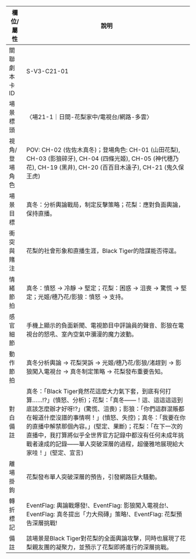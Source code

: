 | 欄位/屬性 | 說明 |
|---|---|
| 關聯劇本卡ID | S-V3-C21-01 |
| 場景標頭 | 〈場21-1｜日間-花梨家中/電視台/網路-多雲〉 |
| 視角/登場角色 | POV: CH-02 (佐佐木真冬)；登場角色: CH-01 (山田花梨), CH-03 (影狼碎牙), CH-04 (四條光姬), CH-05 (神代穗乃花), CH-19 (黑井), CH-20 (百百目木遠子), CH-21 (鬼久保王虎) |
| 場景目標 | 真冬：分析輿論戰局，制定反擊策略；花梨：應對負面輿論，保持直播。 |
| 衝突與賭注 | 花梨的社會形象和直播生涯，Black Tiger的陰謀能否得逞。 |
| 情緒節拍 | 真冬：憤怒 -> 冷靜 -> 堅定；花梨：困惑 -> 沮喪 -> 驚慌 -> 堅定；光姬/穗乃花/影狼：憤怒 -> 支持。 |
| 感官細節 | 手機上顯示的負面新聞、電視節目中評論員的聲音、影狼在電視台的怒吼、室內空氣中瀰漫的魔力波動。 |
| 動作節拍 | 真冬分析輿論 -> 花梨哭訴 -> 光姬/穗乃花/影狼/渚趕到 -> 影狼闖入電視台 -> 真冬制定策略 -> 花梨發布重要告知。 |
| 對白備註 | 真冬：「Black Tiger竟然花這麼大力氣下套，到底有何打算……!?」(憤怒、分析)；花梨：「真冬——！這、這這這這到底該怎麼辦才好呀!?」(驚慌、沮喪)；影狼：「你們這群混賬都在報道什麼沒譜的事情啊！」(憤怒、失控)；真冬：「我要在你的直播中解禁那個內容。」(堅定、果斷)；花梨：「在下一次的直播中，我打算將似乎全世界官方記錄中都沒有任何未成年挑戰者達成的記錄——單人突破深層的過程，超優雅地展現給大家哇！」(堅定、宣言) |
| 離場掛鉤 | 花梨發布單人突破深層的預告，引發網路巨大騷動。 |
| 轉折標記 | EventFlag: 輿論戰爆發!、EventFlag: 影狼闖入電視台!、EventFlag: 真冬提出「力大飛磚」策略!、EventFlag: 花梨預告深層挑戰! |
| 備註 | 該場景是Black Tiger對花梨的全面輿論攻擊，同時也展現了花梨親友團的凝聚力，並預示了花梨即將進行的深層挑戰。
